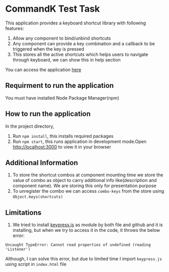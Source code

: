 # CommandK Test Task

This application provides a keyboard shortcut library with following features:

1. Allow any component to bind/unbind shortcuts
2. Any component can provide a key combination and a callback to be triggered when the key is pressed
3. This stores all the active shortcuts which helps users to navigate through keyboard, we can show this in help section

You can access the application [here](https://madhavkabra.github.io/CommandK-Test-task/)

## Requirment to run the application

You must have installed Node Package Manager(npm)

## How to run the application

In the project directory,

1. Run `npm install`, this installs required packages
2. Run `npm start`, this runs application in development mode.Open [http://localhost:3000](http://localhost:3000) to view it in your browser

## Additional Information

1. To store the shortcut combos at component mounting time we store the value of combo as object to carry additional info like(description and component name). We are storing this only for presentation purpose
2. To unregister the combo we can access `combo-keys` from the store using `Object.keys(shortcuts)`

## Limitations

1. We tried to install [keypress.js](http://dmauro.github.io/Keypress/) as module by both file and github and it is installing, but when we try to access it in the code, it throws the below error:

```
Uncaught TypeError: Cannot read properties of undefined (reading 'Listener')
```

Although, I can solve this error, but due to limited time I import `keypress.js` using script in `index.html` file
